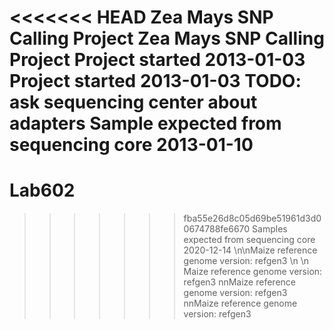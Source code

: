 <<<<<<< HEAD
Zea Mays SNP Calling Project
Zea Mays SNP Calling Project
Project started 2013-01-03
Project started 2013-01-03
TODO: ask sequencing center about adapters
Sample expected from sequencing core 2013-01-10
=======
# Lab602
>>>>>>> fba55e26d8c05d69be51961d3d00674788fe6670
Samples expected from sequencing core 2020-12-14
\n\nMaize reference genome version: refgen3
\n \n Maize reference genome version: refgen3
nnMaize reference genome version: refgen3
nnMaize reference genome version: refgen3
